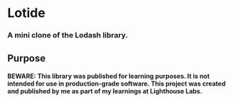 # Lotide
### A mini clone of the Lodash library.
## Purpose
#### BEWARE: This library was published for learning purposes. It is not intended for use in production-grade software. This project was created and published by me as part of my learnings at Lighthouse Labs.

